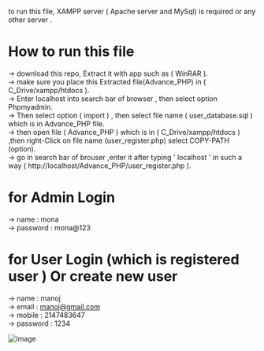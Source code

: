 to run this file, XAMPP server ( Apache server and MySql) is required or any other server .

# How to run this file <br/>
-> download this repo, Extract it with app such as ( WinRAR ).<br/>
-> make sure you place this Extracted file(Advance_PHP) in ( C_Drive/xampp/htdocs ).<br/>
-> Enter localhost into search bar of browser , then select option Phpmyadmin.<br/>
-> Then select option ( import ) , then select file name ( user_database.sql ) which is in Advance_PHP file.<br/>
-> then open file ( Advance_PHP ) which is in ( C_Drive/xampp/htdocs ) ,then right-Click on file name (user_register.php) select COPY-PATH (option).<br/>
-> go in search bar of brouser ,enter it after typing ' localhost ' in such a way ( http://localhost/Advance_PHP/user_register.php ).<br/>

# for Admin Login <br/>
-> name : mona   <br/>
-> password : mona@123  

# for User Login (which is registered user ) Or create new user <br/>
-> name : manoj    <br/>
-> email : manoj@gmail.com <br/>
-> mobile : 2147483647 <br/>
-> password : 1234

![image](https://github.com/user-attachments/assets/035bb6d2-07f0-4573-98a8-c3cc6f4a32d8)
